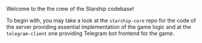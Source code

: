 Welcome to the the crew of the Starship codebase!

To begin with, you may take a look at the `starship-core` repo for the code of the server providing essential implementation of the game logic and at the `telegram-client` one providing Telegram bot frontend for the game.

